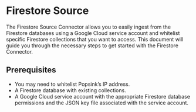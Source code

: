 # Firestore Source

The Firestore Source Connector allows you to easily ingest from the Firestore databases using a Google Cloud service account and whitelist specific Firestore collections that you want to access. This document will guide you through the necessary steps to get started with the Firestore Connector.

## Prerequisites

- You may need to whitelist Popsink’s IP address.
- A Firestore database with existing collections.
- A Google Cloud service account with the appropriate Firestore database permissions and the JSON key file associated with the service account.
